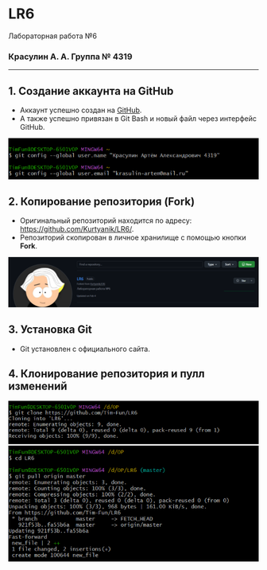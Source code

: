 # LR6
Лабораторная работа №6

### Красулин А. А.  Группа № 4319

---

## 1. Создание аккаунта на GitHub

- Аккаунт успешно создан на [GitHub](https://github.com/Tim-Fun).
- А также успешно привязан в Git Bash и новый файл через интерфейс GitHub.

![Скриншот регистрации на GitHub](skrin/Screenshot_105.png)

## 2. Копирование репозитория (Fork)

- Оригинальный репозиторий находится по адресу: https://github.com/Kurtyanik/LR6/.
- Репозиторий скопирован в личное хранилище с помощью кнопки **Fork**.

![Скриншот форка репозитория](skrin/Screenshot_106.png)

## 3. Установка Git

- Git установлен с официального сайта.

## 4. Клонирование репозитория и пулл изменений

![Клонирование репозитория и пулл изменений](skrin/Screenshot_116.png)
![Клонирование репозитория и пулл изменений](skrin/Screenshot_118.png)
